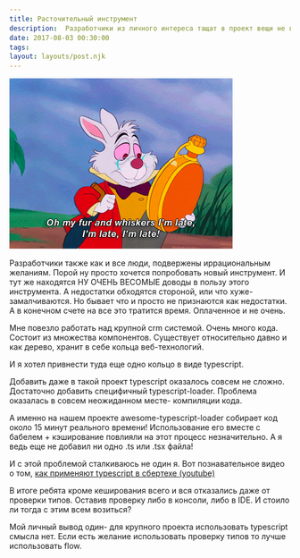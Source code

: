 ```yaml
---
title: Расточительный инструмент
description:  Разработчики из личного интереса тащат в проект вещи не готовые к тяжёлому продакшену
date: 2017-08-03 00:30:00
tags:
layout: layouts/post.njk
---
```

![кролик из Алисы в стране чудес смотрит на часы и на бегу говорит что опаздывает](/img/расточительный_инструмент/опаздывающий_кролик_из_алисы_в_стране_чудес.webp)

Разработчики также как и все люди, подвержены иррациональным желаниям. Порой ну просто хочется попробовать новый инструмент. И тут же находятся НУ ОЧЕНЬ ВЕСОМЫЕ доводы в пользу этого инструмента. А недостатки обходятся стороной, или что хуже- замалчиваются. Но бывает что и просто не признаются как недостатки. А в конечном счете на все это тратится время. Оплаченное и не очень.

Мне повезло работать над крупной crm системой. Очень много кода. Состоит из множества компонентов. Существует относительно давно и как дерево, хранит в себе кольца веб-технологий.

И я хотел привнести туда еще одно кольцо в виде typescript.

Добавить даже в такой проект typescript оказалось совсем не сложно. Достаточно добавить специфичный typescript-loader. Проблема оказалась в совсем неожиданном месте- компиляции кода.

А именно на нашем проекте awesome-typescript-loader собирает код около 15 минут реального времени! Использование его вместе с бабелем + кэширование повлияли на этот процесс незначительно. А я ведь еще не добавил ни одно .ts или .tsx файла!

И с этой проблемой сталкиваюсь не один я. Вот познавательное видео о том, [как применяют typescript в сбертехе (youtube)](https://www.youtube.com/watch?v=9DK5jA5rQ8g)

В итоге ребята кроме кеширования всего и вся отказались даже от проверки типов. Оставив проверку либо в консоли, либо в IDE. И стоило ли тогда с этим всем возиться?

Мой личный вывод один- для крупного проекта использовать typescript смысла нет. Если есть желание использовать проверку типов то лучше использовать flow.
